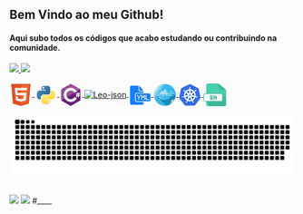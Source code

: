 ## Bem Vindo ao meu Github!
#### Aqui subo todos os códigos que acabo estudando ou contribuindo na comunidade.
 <div>
  <a href="https://github.com/leosilvasouza">
  <img height="160em" src="https://github-readme-stats.vercel.app/api?username=leosilvasouza&show_icons=true&theme=tokyonight&include_all_commits=true&count_private=true"/>
  <img height="160em" src="https://github-readme-stats.vercel.app/api/top-langs/?username=leosilvasouza&layout=compact&langs_count=7&theme=tokyonight"/>   
</div>
 
<div style="display: inline_block"><br>
  <img align="center" alt="Leo-HTML" height="40" width="40" src="https://raw.githubusercontent.com/devicons/devicon/master/icons/html5/html5-original.svg">
  <img align="center" alt="Leo-Python" height="40" width="40" src="https://raw.githubusercontent.com/devicons/devicon/master/icons/python/python-original.svg">
  <img align="center" alt="Leo-HCL" height="40" width="40" src="https://raw.githubusercontent.com/devicons/devicon/master/icons/csharp/csharp-original.svg">
  <img align="center" alt="Leo-json" height="40" width="40" src="https://img.icons8.com/color/48/000000/json--v1.png">
  <img align="center" alt="Leo-Yaml" height="40" width="40" src="https://github.com/leosilvasouza/images/blob/main/yml_file_document_icon.png">
  <img align="center" alt="Leo-Docker" height="40" width="40" src="https://github.com/leosilvasouza/images/blob/main/docker_new_icon.png">
  <img align="center" alt="Leo-Kubernetes" height="40" width="40" src="https://github.com/leosilvasouza/images/blob/main/kubernetes_icon.png">
  <img align="center" alt="Leo-Shell" height="40" width="40" src="https://github.com/leosilvasouza/images/blob/main/shell_icon.png">
</div>
  
  ![Snake animation](https://github.com/leosilvasouza/leosilvasouza/blob/output/github-contribution-grid-snake.svg)
 
  ##
 
<div> 
  <a href = "mailto:leonardosilva.souza@yahoo.com.br"><img src="https://img.shields.io/badge/-Gmail-%23333?style=for-the-badge&logo=gmail&logoColor=white" target="_blank"></a>
  <a href="https://www.linkedin.com/in/leonardosilvasouza" target="_blank"><img src="https://img.shields.io/badge/-LinkedIn-%230077B5?style=for-the-badge&logo=linkedin&logoColor=white" target="_blank"></a>
 #____
</div>
